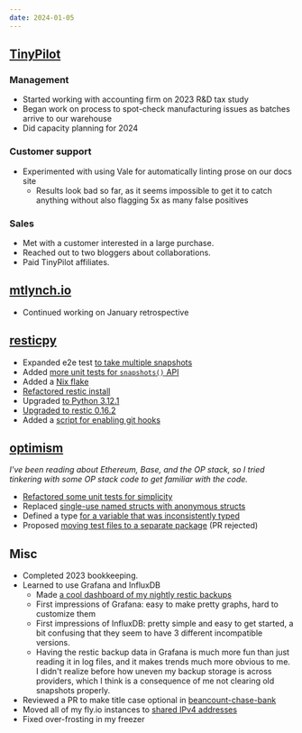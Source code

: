 ```yaml
---
date: 2024-01-05
---
```


## [TinyPilot](https://tinypilotkvm.com)

### Management

- Started working with accounting firm on 2023 R&D tax study
- Began work on process to spot-check manufacturing issues as batches arrive to our warehouse
- Did capacity planning for 2024

### Customer support

- Experimented with using Vale for automatically linting prose on our docs site
  - Results look bad so far, as it seems impossible to get it to catch anything without also flagging 5x as many false positives

### Sales

- Met with a customer interested in a large purchase.
- Reached out to two bloggers about collaborations.
- Paid TinyPilot affiliates.

## [mtlynch.io](https://mtlynch.io)

- Continued working on January retrospective

## [resticpy](https://github.com/mtlynch/resticpy)

- Expanded e2e test [to take multiple snapshots](https://github.com/mtlynch/resticpy/pull/150)
- Added [more unit tests for `snapshots()` API](https://github.com/mtlynch/resticpy/pull/152)
- Added a [Nix flake](https://github.com/mtlynch/resticpy/pull/146)
- [Refactored restic install](https://github.com/mtlynch/resticpy/pull/148)
- Upgraded [to Python 3.12.1](https://github.com/mtlynch/resticpy/pull/147)
- [Upgraded to restic 0.16.2](https://github.com/mtlynch/resticpy/pull/149)
- Added a [script for enabling git hooks](https://github.com/mtlynch/resticpy/pull/151)

## [optimism](https://github.com/ethereum-optimism/optimism)

_I've been reading about Ethereum, Base, and the OP stack, so I tried tinkering with some OP stack code to get familiar with the code._

- [Refactored some unit tests for simplicity](https://github.com/ethereum-optimism/optimism/pull/8782)
- Replaced [single-use named structs with anonymous structs](https://github.com/ethereum-optimism/optimism/pull/8783)
- Defined a type [for a variable that was inconsistently typed](https://github.com/ethereum-optimism/optimism/pull/8807)
- Proposed [moving test files to a separate package](https://github.com/ethereum-optimism/optimism/pull/8776) (PR rejected)

## Misc

- Completed 2023 bookkeeping.
- Learned to use Grafana and InfluxDB
  - Made [a cool dashboard of my nightly restic backups](UGFr.webp)
  - First impressions of Grafana: easy to make pretty graphs, hard to customize them
  - First impressions of InfluxDB: pretty simple and easy to get started, a bit confusing that they seem to have 3 different incompatible versions.
  - Having the restic backup data in Grafana is much more fun than just reading it in log files, and it makes trends much more obvious to me. I didn't realize before how uneven my backup storage is across providers, which I think is a consequence of me not clearing old snapshots properly.
- Reviewed a PR to make title case optional in [beancount-chase-bank](https://github.com/mtlynch/beancount-chase-bank/pull/112)
- Moved all of my fly.io instances to [shared IPv4 addresses](https://community.fly.io/t/new-date-we-are-going-to-start-charging-for-dedicated-ipv4-in-january-1st-starting-february-1st/15970)
- Fixed over-frosting in my freezer
